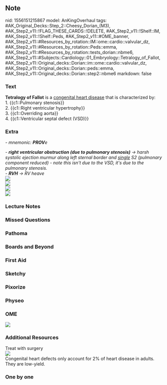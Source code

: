 ## Note
nid: 1556151215867
model: AnKingOverhaul
tags: #AK_Original_Decks::Step_2::Cheesy_Dorian_(M3), #AK_Step2_v11::!FLAG_THESE_CARDS::!DELETE, #AK_Step2_v11::!Shelf::IM, #AK_Step2_v11::!Shelf::Peds, #AK_Step2_v11::#OME_banner, #AK_Step2_v11::#Resources_by_rotation::IM::ome::cardio::valvular_dz, #AK_Step2_v11::#Resources_by_rotation::Peds::emma, #AK_Step2_v11::#Resources_by_rotation::tests_dorian::nbme6, #AK_Step2_v11::#Subjects::Cardiology::01_Embryology::Tetralogy_of_Fallot, #AK_Step2_v11::Original_decks::Dorian::im::ome::cardio::valvular_dz, #AK_Step2_v11::Original_decks::Dorian::peds::emma, #AK_Step2_v11::Original_decks::Dorian::step2::nbme6
markdown: false

### Text
<div>
  <b>Tetralogy of Fallot</b> is a <u>congenital heart disease</u>
  that is characterized by:
</div>
<div>
  1. {{c1::Pulmonary stenosis}}
</div>
<div>
  2. {{c1::Right ventricular hypertrophy}}
</div>
<div>
  3. {{c1::Overriding aorta}}
</div>
<div>
  4. {{c1::Ventricular septal defect (VSD)}}
</div>

### Extra
<i>- mnemonic: <b>PROV</b>e</i>
<div>
  <i>- <b>right ventricular obstruction (due to pulmonary
  stenosis)</b> → harsh systolic ejection murmur along left sternal
  border and <u>single</u> S2 (pulmonary component reduced) - note
  this isn't due to the VSD, it's due to the pulmonary
  stenosis.</i>
</div>
<div>
  <i>- <b>RVH</b> → RV heave</i>
</div>
<div>
  <div>
    <i><img src="paste-5015057217880065.jpg"></i>
  </div>
  <div>
    <div>
      <i><img src="paste-69273527517185.jpg"></i>
      <div>
        <i><img src="i%20knew%20one.png"></i>
      </div>
    </div>
  </div>
</div>
<div>
  <i><img src="paste-69295002353665.jpg"></i>
</div>

### Lecture Notes


### Missed Questions


### Pathoma


### Boards and Beyond


### First Aid


### Sketchy


### Pixorize


### Physeo


### OME
<div class="ome-widget">
  <a href="https://onlinemeded.org?ref=anki"><img src=
  "_OME_AnkiFlashcards_General_3.png"></a>
</div>

### Additional Resources
<div>
  Treat with surgery
</div>
<div><img class="" src="paste-36331128356865.jpg" style=
""></div>Congenital heart defects only account for 2% of heart
disease in adults. They are low-yield.

### One by one

